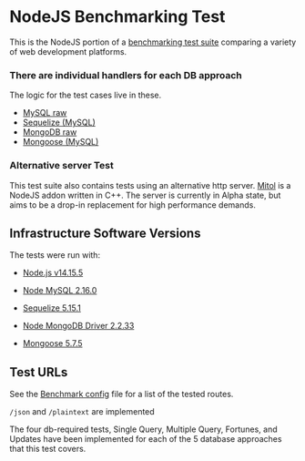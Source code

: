 # NodeJS Benchmarking Test

This is the NodeJS portion of a [benchmarking test suite](../) comparing a variety of web development platforms.

### There are individual handlers for each DB approach
The logic for the test cases live in these.

* [MySQL raw](handlers/mysql-raw.js)
* [Sequelize (MySQL)](handlers/sequelize.js)
* [MongoDB raw](handlers/mongodb-raw.js)
* [Mongoose (MySQL)](handlers/mongoose.js)

### Alternative server Test
This test suite also contains tests using an alternative http server. [Mitol](https://github.com/Helidium/Mitol) is a NodeJS addon written in C++.
The server is currently in Alpha state, but aims to be a drop-in replacement for high performance demands.

## Infrastructure Software Versions
The tests were run with:
* [Node.js v14.15.5](http://nodejs.org/)

* [Node MySQL 2.16.0](https://github.com/felixge/node-mysql/)
* [Sequelize 5.15.1](https://github.com/sequelize/sequelize)
* [Node MongoDB Driver 2.2.33](https://github.com/mongodb/node-mongodb-native)
* [Mongoose 5.7.5](http://mongoosejs.com/)

## Test URLs

See the [Benchmark config](benchmark_config.json) file for a list of the tested routes.

`/json` and `/plaintext` are implemented

The four db-required tests, Single Query, Multiple Query, Fortunes, and Updates have been implemented for each of the 5 database approaches that this test covers.
